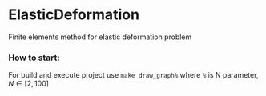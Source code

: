 # ElasticDeformation

Finite elements method for elastic deformation problem

### How to start:
For build and execute project use ```make draw_graph%``` where `%` is N parameter, $N \in [2, 100]$ 
